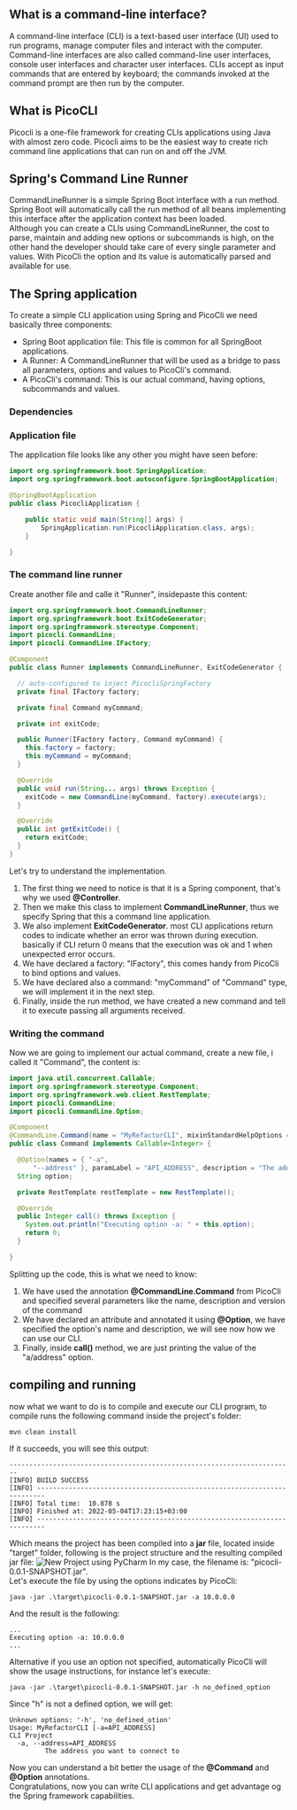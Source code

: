## What is a command-line interface?
A command-line interface (CLI) is a text-based user interface (UI) used to run programs, manage computer files and interact with the computer. Command-line interfaces are also called command-line user interfaces, console user interfaces and character user interfaces. 
CLIs accept as input commands that are entered by keyboard; the commands invoked at the command prompt are then run by the computer.

## What is PicoCLI
Picocli is a one-file framework for creating CLIs applications using Java with almost zero code. Picocli aims to be the easiest way to create rich command line applications that can run on and off the JVM.

## Spring's Command Line Runner
CommandLineRunner is a simple Spring Boot interface with a run method. Spring Boot will automatically call the run method of all beans implementing this interface after the application context has been loaded.  
Although you can create a CLIs using CommandLineRunner, the cost to parse, maintain and adding new options or subcommands is high, on the other hand the developer should take care of every single parameter and values. With PicoCli the option and its value is automatically parsed and available for use.

## The Spring application
To create a simple CLI application using Spring and PicoCli we need basically three components:  
* Spring Boot application file: This file is common for all SpringBoot applications.
* A Runner: A CommandLineRunner that will be used as a bridge to pass all parameters, options and values to PicoCli's command.
* A PicoCli's command: This is our actual command, having options, subcommands and values.

### Dependencies


### Application file
The application file looks like any other you might have seen before:
```java
import org.springframework.boot.SpringApplication;
import org.springframework.boot.autoconfigure.SpringBootApplication;

@SpringBootApplication
public class PicocliApplication {

	public static void main(String[] args) {
		SpringApplication.run(PicocliApplication.class, args);
	}

}
```

### The command line runner
Create another file and calle it "Runner", insidepaste this content:

```java
import org.springframework.boot.CommandLineRunner;
import org.springframework.boot.ExitCodeGenerator;
import org.springframework.stereotype.Component;
import picocli.CommandLine;
import picocli.CommandLine.IFactory;

@Component
public class Runner implements CommandLineRunner, ExitCodeGenerator {

  // auto-configured to inject PicocliSpringFactory
  private final IFactory factory;

  private final Command myCommand;

  private int exitCode;

  public Runner(IFactory factory, Command myCommand) {
    this.factory = factory;
    this.myCommand = myCommand;
  }

  @Override
  public void run(String... args) throws Exception {
    exitCode = new CommandLine(myCommand, factory).execute(args);
  }

  @Override
  public int getExitCode() {
    return exitCode;
  }
}
```
Let's try to understand the implementation.  

1. The first thing we need to notice is that it is a Spring component, that's why we used **@Controller**.  
2. Then we make this class to implement **CommandLineRunner**, thus we specify Spring that this a command line application.  
3. We also implement **ExitCodeGenerator**. most CLI applications return codes to indicate whether an error was thrown during execution. basically if CLI return 0 means that the execution was ok and 1 when unexpected error occurs.
4. We have declared a factory: "IFactory", this comes handy from PicoCli to bind options and values.
5. We have declared also a command: "myCommand" of "Command" type, we will implement it in the next step.
6. Finally, inside the run method, we have created a new command and tell it to execute passing all arguments received.

### Writing the command
Now we are going to implement our actual command, create a new file, i called it "Command", the content is:
```java
import java.util.concurrent.Callable;
import org.springframework.stereotype.Component;
import org.springframework.web.client.RestTemplate;
import picocli.CommandLine;
import picocli.CommandLine.Option;

@Component
@CommandLine.Command(name = "MyRefactorCLI", mixinStandardHelpOptions = true, version = "myrefactor-cli-1.0", description = "CLI Project")
public class Command implements Callable<Integer> {

  @Option(names = { "-a",
      "--address" }, paramLabel = "API_ADDRESS", description = "The address you want to connect to")
  String option;

  private RestTemplate restTemplate = new RestTemplate();

  @Override
  public Integer call() throws Exception {
    System.out.println("Executing option -a: " + this.option);
    return 0;
  }

}
```
Splitting up the code, this is what we need to know:  
1. We have used the annotation **@CommandLine.Command** from PicoCli and specified several parameters like the name, description and version of the command
2. We have declared an attribute and annotated it using **@Option**, we have specified the option's name and description, we will see now how we can use our CLI.
3. Finally, inside **call()** method, we are just printing the value of the "a/address" option.

## compiling and running
now what we want to do is to compile and execute our CLI program, to compile runs the following command inside the project's folder:
```commandline
mvn clean install
```
If it succeeds, you will see this output:
```commandline
------------------------------------------------------------------------
[INFO] BUILD SUCCESS
[INFO] ------------------------------------------------------------------------
[INFO] Total time:  10.878 s
[INFO] Finished at: 2022-05-04T17:23:15+03:00
[INFO] ------------------------------------------------------------------------
```
Which means the project has been compiled into a **jar** file, located inside "target" folder, following is the project structure and the resulting compiled jar file:
![New Project using PyCharm](https://drive.google.com/uc?id=1DfB0SB0T33HjrMtT5EPwWEEtKK7twzRM)
In my case, the filename is: "picocli-0.0.1-SNAPSHOT.jar".  
Let's execute the file by using the options indicates by PicoCli:
```commandline
java -jar .\target\picocli-0.0.1-SNAPSHOT.jar -a 10.0.0.0
```
And the result is the following:
```commandline
...
Executing option -a: 10.0.0.0
...
```
Alternative if you use an option not specified, automatically PicoCli will show the usage instructions, for instance let's execute:
```commandline
java -jar .\target\picocli-0.0.1-SNAPSHOT.jar -h no_defined_option
```
Since "h" is not a defined option, we will get:
```commandline
Unknown options: '-h', 'no_defined_otion'
Usage: MyRefactorCLI [-a=API_ADDRESS]
CLI Project
  -a, --address=API_ADDRESS
         The address you want to connect to
```
Now you can understand a bit better the usage of the **@Command** and **@Option** annotations.  
Congratulations, now you can write CLI applications and get advantage og the Spring framework capabilities.